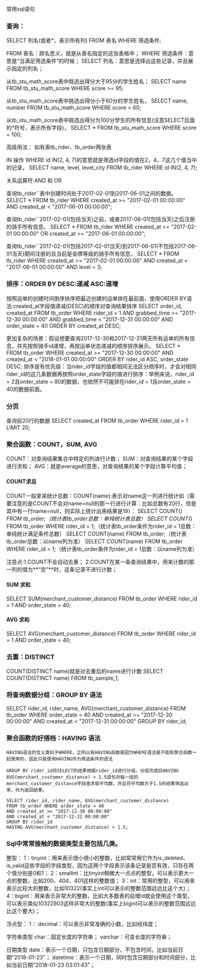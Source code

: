 常用sql语句
### 查询：
  SELECT 列名(或者*，表示所有列) FROM 表名 WHERE 筛选条件;

  FROM 表名：顾名思义，就是从表名指定的这张表格中；
  WHERE 筛选条件：意思是“当满足筛选条件”的时候；
  SELECT 列名：意思是选择出这些记录，并且展示指定的列名；

  从tb_stu_math_score表中挑选出得分大于95分的学生姓名；
  SELECT name FROM tb_stu_math_score WHERE score >= 95;

  从tb_stu_math_score表中挑选出得分小于60分的学生姓名，
  SELECT name, number FROM tb_stu_math_score WHERE score < 60;

  从tb_stu_math_score表中挑选出得分为100分学生的所有信息(注意SELECT后面的*符号，表示所有字段)，
  SELECT * FROM tb_stu_math_score WHERE score = 100;

  高级用法：
  如有表tb_rider、tb_order两张表 

  IN 操作
  WHERE id IN(2, 4, 7)的意思就是筛选id字段的值在2，4，7这几个值当中的记录，
  SELECT name, level, level_city FROM tb_rider WHERE id IN(2, 4, 7);

  关系运算符  AND  和 OR

  查询tb_rider``表中创建时间处于2017-02-01到2017-06-01之间的数据。
  SELECT * FROM tb_rider WHERE created_at >= "2017-02-01 00:00:00" AND created_at < "2017-06-01 00:00:00";

  查询tb_rider``2017-02-01(包括当天)之前，或者2017-06-01(包括当天)之后注册的骑手所有信息。
  SELECT * FROM tb_rider WHERE created_at <= "2017-02-01 00:00:00" OR created_at >= "2017-06-01 00:00:00";

  查询tb_rider``2017-02-01(包括2017-02-01当天)到2017-06-01(不包括2017-06-01当天)期间注册的且当前是金牌等级的骑手所有信息，
  SELECT * FROM tb_rider
  WHERE created_at >= "2017-02-01 00:00:00"
  AND created_at < "2017-06-01 00:00:00"
  AND level = 3;

### 排序：ORDER BY  DESC:递减  ASC:递增
  按照运单的创建时间倒序排序把最近创建的运单排在最前面，使用ORDER BY语法:created_at字段值递减(DESC)的顺序对查询结果排序
  SELECT order_id, created_at FROM tb_order
  WHERE rider_id = 1
  AND grabbed_time >= "2017-12-30 00:00:00"
  AND grabbed_time < "2017-12-31 00:00:00"
  AND order_state = 40
  ORDER BY created_at DESC;

  更加复杂的场景：假设想要查询2017-12-30和2017-12-31两天所有运单的所有信息，并先按照骑手id递增，再按运单状态递减的顺序排序展示。
  SELECT * FROM tb_order WHERE created_at >= "2017-12-30 00:00:00" AND created_at < "2018-01-01 00:00:00"
  ORDER BY rider_id ASC, order_state DESC;
  排序是有优先级：当rider_id字段的值都相同无法区分顺序时，才会对相同rider_id的这几条数据再按照order_state字段的值进行排序：举例来说，rider_id = 2且order_state = 80的数据，也依然不可能排在rider_id = 1且order_state = 40的数据前面。


### 分页
  查询前20行的数据
  SELECT created_at FROM tb_order WHERE rider_id = 1 LIMIT 20;

### 聚合函数：COUNT，SUM, AVG
  COUNT：对查询结果集合中特定的列进行计数；
  SUM：对查询结果的某个字段进行求和；
  AVG：就是average的意思，对查询结果的某个字段计算平均值；

  #### COUNT求总
  COUNT一般拿来统计总数：COUNT(name):表示对name这一列进行统计如（需要注意的是COUNT不会对name=null的那一行进行计算：比如总数有20行，但是其中有一行name=null，则实际上统计出来结果是19）：
  SELECT COUNT(*) FROM tb_order;（统计表tb_order总数：单纯统计表总数）
  SELECT COUNT(*) FROM tb_order WHERE rider_id = 1;（统计表tb_order条件为rider_id = 1总数：单纯统计满足条件总数）
  SELECT COUNT(name) FROM tb_order;（统计表tb_order总数：以name列为准）
  SELECT COUNT(name) FROM tb_order WHERE rider_id = 1;（统计表tb_order条件为rider_id = 1总数：以name列为准）
  
  注意点:1.COUNT不会自动去重；
        2.COUNT在某一条查询结果中，用来计数的那一列的值为**“空"**时，这条记录不进行计数；

  #### SUM 求和
  SELECT SUM(merchant_customer_distance) FROM tb_order WHERE rider_id = 1 AND order_state = 40;

  #### AVG 求和
  SELECT AVG(merchant_customer_distance) FROM tb_order WHERE rider_id = 1 AND order_state = 40;

### 去重：DISTINCT 
  COUNT(DISTINCT name)就是对去重后的name进行计数
  SELECT COUNT(DISTINCT name) FROM tb_sample_1;

### 将查询数据分组：GROUP BY 语法

  SELECT rider_id, rider_name, AVG(merchant_customer_distance)
  FROM tb_order WHERE order_state = 40
  AND created_at >= "2017-12-30 00:00:00"
  AND created_at < "2017-12-31 00:00:00"
  GROUP BY rider_id;

### 聚合函数的好搭档：HAVING 语法
    HAVING语法的含义类似于WHERE，之所以有HAVING函数是因为WHERE语法是不能和聚合函数一起使用的，因此只能使用HAVING作为筛选条件的语法

    GROUP BY rider_id将SELECT的结果根据rider_id进行分组，分组完成后HAVING AVG(merchant_customer_distance) > 1.5语句对每一组的merchant_customer_distance字段值求取平均数，并且将平均数大于1.5的结果筛选出来，作为返回结果。

    SELECT rider_id, rider_name, AVG(merchant_customer_distance)
    FROM tb_order WHERE order_state = 40
    AND created_at >= "2017-12-30 00:00:00"
    AND created_at < "2017-12-31 00:00:00"
    GROUP BY rider_id
    HAVING AVG(merchant_customer_distance) > 1.5;

### Sql中常常接触的数据类型主要包括几类。
  整型：
  1：tinyint：用来表示很小很小的整数，比如常常用它作为is_deleted、is_valid这些字段的字段类型，因为这两个字段表示该条记录是否有效，只存在两个值分别是0和1；
  2：smallint：比tinyint稍微大一点点的整型，可以表示更大一点的整数，比如200、404、401这样的整数值；
  3：int：常用的整型，可以用来表示比较大的整数，比如10322(事实上int可以表示的整数范围远远比这个大)；
  4：bigint：用来表示非常大的整数，比如大多数表的自增id就会使用这个类型，可以表示类似10322903这样非常大的整数(事实上bigint可以表示的整数范围远远比这个要大)；
  
  浮点型：
   1： decimal：可以表示非常准确的小数，比如经纬度；
  
  字符串类型
  char：固定长度的字符串；
  varchar：可变长度的字符串；

  日期类型
  date：表示一个日期，只包含日期部分，不包含时间，比如当前日期"2018-01-23"；
  datetime：表示一个日期，同时包含日期部分和时间部分，比如当前日期"2018-01-23 03:01:43"；